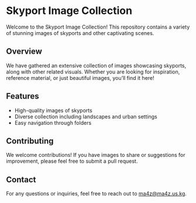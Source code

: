 # Skyport Image Collection

Welcome to the Skyport Image Collection! This repository contains a variety of stunning images of skyports and other captivating scenes.

## Overview

We have gathered an extensive collection of images showcasing skyports, along with other related visuals. Whether you are looking for inspiration, reference material, or just beautiful images, you’ll find it here!

## Features

- High-quality images of skyports
- Diverse collection including landscapes and urban settings
- Easy navigation through folders

## Contributing
We welcome contributions! If you have images to share or suggestions for improvement, please feel free to submit a pull request.

## Contact
For any questions or inquiries, feel free to reach out to ma4z@ma4z.us.kg.
